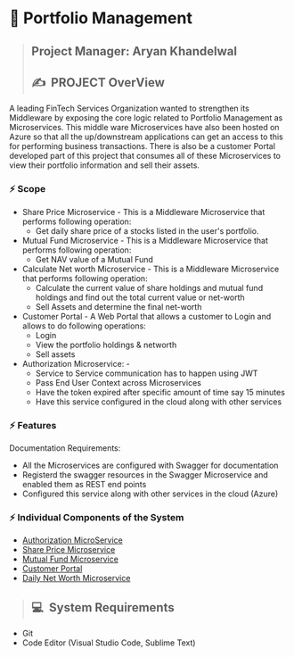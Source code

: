 # 👣 **Portfolio Management**

>## **Project Manager: Aryan Khandelwal**
>## ✍&nbsp; PROJECT OverView

A leading FinTech Services Organization wanted to strengthen its Middleware by 
exposing the core logic related to Portfolio Management as Microservices. This middle ware Microservices have also been hosted on Azure 
so that all the up/downstream applications can get an access to this for performing business transactions.
There is also be a customer Portal developed part of this project that consumes all of these Microservices to view their portfolio information and sell their assets.

### ⚡ Scope
- Share Price Microservice - 
  This is a Middleware Microservice that performs following operation: 
  - Get daily share price of a stocks listed in the user's portfolio.
- Mutual Fund Microservice - 
  This is a Middleware Microservice that performs following operation: 
  - Get NAV value of a Mutual Fund
- Calculate Net worth Microservice - 
  This is a Middleware Microservice that performs following operation: 
  - Calculate the current value of share holdings and mutual fund holdings and find out the total current value or net-worth 
  - Sell Assets and determine the final net-worth
- Customer Portal - 
  A Web Portal that allows a customer to Login and allows to do following operations:
  - Login 
  - View the portfolio holdings & networth 
  - Sell assets
- Authorization Microservice: - 
  - Service to Service communication has to happen using JWT
  - Pass End User Context across Microservices
  - Have the token expired after specific amount of time say 15 minutes
  - Have this service configured in the cloud along with other services
  
 ### ⚡ Features
 Documentation Requirements:
- All the Microservices are configured with Swagger for documentation
- Registerd the swagger resources in the Swagger Microservice and enabled them as REST end points
- Configured this service along with other services in the cloud (Azure)

### ⚡ Individual Components of the System
- [Authorization MicroService](https://github.com/ryan3142/PortfolioManagement/tree/main/Authorization)
- [Share Price Microservice](https://github.com/ryan3142/PortfolioManagement/tree/main/Share%20Price%20Microservice)
- [Mutual Fund Microservice](https://github.com/ryan3142/PortfolioManagement/tree/main/Mutual%20Fund%20Microservice)
- [Customer Portal](https://github.com/ryan3142/PortfolioManagement/tree/main/Portfolio%20Management%20-%20Customer%20Portal)
- [Daily Net Worth Microservice](https://github.com/ryan3142/PortfolioManagement/tree/main/Calculate%20Net%20Worth%20Microservice)

>## 💻&nbsp; System Requirements
-  Git
-  Code Editor (Visual Studio Code, Sublime Text)
